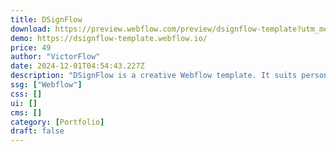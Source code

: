 ```yaml
---
title: DSignFlow
download: https://preview.webflow.com/preview/dsignflow-template?utm_medium=preview_link&utm_source=dashboard&utm_content=dsignflow-template&preview=da691fba935125be92653ca83a807d3f&workflow=sitePreview
demo: https://dsignflow-template.webflow.io/
price: 49
author: "VictorFlow"
date: 2024-12-01T04:54:43.227Z
description: "DSignFlow is a creative Webflow template. It suits personal portfolios, freelancers, resumes, CVs, agencies, vCard, digital studios, product showcases, startups, designers, developers, consultants, SEO specialists, and business websites."
ssg: ["Webflow"]
css: []
ui: []
cms: []
category: [Portfolio]
draft: false
---
```

